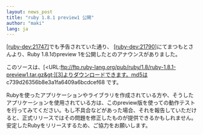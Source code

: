 ```yaml
---
layout: news_post
title: "ruby 1.8.1 preview1 公開"
author: "maki"
lang: ja
---
```


[\[ruby-dev:21747\]][1]でも予告されていた通り、
[\[ruby-dev:21790\]][2]にてまつもとさんより、Ruby 1.8.1のpreview
1を公開したとのアナウンスがありました。

このソースは、[&lt;URL:ftp://ftp.ruby-lang.org/pub/ruby/1.8/ruby-1.8.1-preview1.tar.gz&gt;][3]よりダウンロードできます。md5は
c739d26356b8e3a1fa6409a6bcdcef68 です。

Rubyを使ったアプリケーションやライブラリを作成されている方や、そうしたアプリケーションを使用されている方は、このpreview版を使っての動作テストを行ってみてください。もし不具合などがあった場合、それを報告していただけると、正式リリースではその問題を修正したものが提供できるかもしれません。
安定したRubyをリリースするため、ご協力をお願いします。



[1]: http://blade.nagaokaut.ac.jp/cgi-bin/scat.rb/ruby/ruby-dev/21747
[2]: http://blade.nagaokaut.ac.jp/cgi-bin/scat.rb/ruby/ruby-dev/21790
[3]: ftp://ftp.ruby-lang.org/pub/ruby/1.8/ruby-1.8.1-preview1.tar.gz
